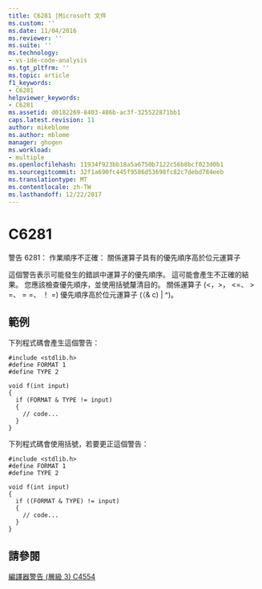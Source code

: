 ```yaml
---
title: C6281 |Microsoft 文件
ms.custom: ''
ms.date: 11/04/2016
ms.reviewer: ''
ms.suite: ''
ms.technology:
- vs-ide-code-analysis
ms.tgt_pltfrm: ''
ms.topic: article
f1_keywords:
- C6281
helpviewer_keywords:
- C6281
ms.assetid: d0182269-8403-486b-ac3f-325522871bb1
caps.latest.revision: 11
author: mikeblome
ms.author: mblome
manager: ghogen
ms.workload:
- multiple
ms.openlocfilehash: 11934f923bb18a5a6750b7122c56b8bcf023d0b1
ms.sourcegitcommit: 32f1a690fc445f9586d53698fc82c7debd784eeb
ms.translationtype: MT
ms.contentlocale: zh-TW
ms.lasthandoff: 12/22/2017
---
```

# <a name="c6281"></a>C6281
警告 6281： 作業順序不正確： 關係運算子具有的優先順序高於位元運算子  
  
 這個警告表示可能發生的錯誤中運算子的優先順序。 這可能會產生不正確的結果。 您應該檢查優先順序，並使用括號釐清目的。 關係運算子 (\<，>， \<=、 > =、 = =、 ！ =) 優先順序高於位元運算子 (（& c) &#124; ^)。  
  
## <a name="example"></a>範例  
 下列程式碼會產生這個警告：  
  
```  
#include <stdlib.h>  
#define FORMAT 1  
#define TYPE 2  
  
void f(int input)  
{  
  if (FORMAT & TYPE != input)  
  {  
    // code...  
  }  
}  
```  
  
 下列程式碼會使用括號，若要更正這個警告：  
  
```  
#include <stdlib.h>  
#define FORMAT 1  
#define TYPE 2  
  
void f(int input)  
{  
  if ((FORMAT & TYPE) != input)  
  {  
    // code...  
  }  
}  
```  
  
## <a name="see-also"></a>請參閱  
 [編譯器警告 (層級 3) C4554](/cpp/error-messages/compiler-warnings/compiler-warning-level-3-c4554)